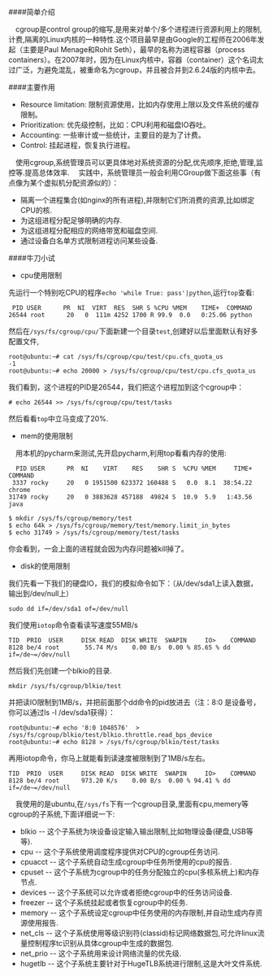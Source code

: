 ####简单介绍

&emsp;cgroup是control group的缩写,是用来对单个/多个进程进行资源利用上的限制,计费,隔离的Linux内核的一种特性.这个项目最早是由Google的工程师在2006年发起（主要是Paul Menage和Rohit Seth），最早的名称为进程容器（process containers）。在2007年时，因为在Linux内核中，容器（container）这个名词太过广泛，为避免混乱，被重命名为cgroup，并且被合并到2.6.24版的内核中去。

####主要作用

* Resource limitation: 限制资源使用，比如内存使用上限以及文件系统的缓存限制。
* Prioritization: 优先级控制，比如：CPU利用和磁盘IO吞吐。
* Accounting: 一些审计或一些统计，主要目的是为了计费。
* Control: 挂起进程，恢复执行进程。

&emsp;使用cgroup,系统管理员可以更具体地对系统资源的分配,优先顺序,拒绝,管理,监控等.提高总体效率.
&emsp;实践中，系统管理员一般会利用CGroup做下面这些事（有点像为某个虚拟机分配资源似的）：

* 隔离一个进程集合(如nginx的所有进程),并限制它们所消费的资源,比如绑定CPU的核.
* 为这组进程分配足够明确的内存.
* 为这组进程分配相应的网络带宽和磁盘空间.
* 通过设备白名单方式限制进程访问某些设备.

####牛刀小试

* cpu使用限制

先运行一个特别吃CPU的程序`echo 'while True: pass'|python`,运行`top`查看:

```
 PID USER      PR  NI  VIRT  RES  SHR S %CPU %MEM    TIME+  COMMAND                                                                              
26544 root      20   0  111m 4252 1700 R 99.9  0.0   0:25.06 python
```

然后在`/sys/fs/cgroup/cpu/`下面新建一个目录`test`,创建好以后里面默认有好多配置文件,

```
root@ubuntu:~# cat /sys/fs/cgroup/cpu/test/cpu.cfs_quota_us 
-1
root@ubuntu:~# echo 20000 > /sys/fs/cgroup/cpu/test/cpu.cfs_quota_us
```
我们看到，这个进程的PID是26544，我们把这个进程加到这个cgroup中：

```
# echo 26544 >> /sys/fs/cgroup/cpu/test/tasks
```

然后看看`top`中立马变成了20%.

* mem的使用限制

&emsp;用本机的pycharm来测试,先开启pycharm,利用top看看内存的使用:

```
  PID USER      PR  NI    VIRT    RES    SHR S  %CPU %MEM     TIME+ COMMAND                                                                       
 3337 rocky     20   0 1951500 623372 160488 S   0.0  8.1  38:54.22 chrome                                                                        
31749 rocky     20   0 3883628 457188  49824 S  10.9  5.9   1:43.56 java 
```
```
$ mkdir /sys/fs/cgroup/memory/test
$ echo 64k > /sys/fs/cgroup/memory/test/memory.limit_in_bytes
$ echo 31749 > /sys/fs/cgroup/memory/test/tasks
```

你会看到，一会上面的进程就会因为内存问题被kill掉了。

* disk的使用限制

我们先看一下我们的硬盘IO，我们的模拟命令如下：（从/dev/sda1上读入数据，输出到/dev/null上）

```
sudo dd if=/dev/sda1 of=/dev/null
```

我们使用`iotop`命令查看读写速度55MB/s

```
TID  PRIO  USER     DISK READ  DISK WRITE  SWAPIN     IO>    COMMAND          
8128 be/4 root       55.74 M/s    0.00 B/s  0.00 % 85.65 % dd if=/de~=/dev/null
```

然后我们先创建一个blkio的目录.

`mkdir /sys/fs/cgroup/blkio/test`

并把读IO限制到1MB/s，并把前面那个dd命令的pid放进去（注：8:0 是设备号，你可以通过ls -l /dev/sda1获得）：
```
root@ubuntu:~# echo '8:0 1048576'  > /sys/fs/cgroup/blkio/test/blkio.throttle.read_bps_device 
root@ubuntu:~# echo 8128 > /sys/fs/cgroup/blkio/test/tasks
```

再用iotop命令，你马上就能看到读速度被限制到了1MB/s左右。

```
TID  PRIO  USER     DISK READ  DISK WRITE  SWAPIN     IO>    COMMAND          
8128 be/4 root      973.20 K/s    0.00 B/s  0.00 % 94.41 % dd if=/de~=/dev/null
```

&emsp;我使用的是ubuntu,在`/sys/fs`下有一个cgroup目录,里面有cpu,memery等cgroup的子系统,下面详细说一下:

* blkio -- 这个子系统为块设备设定输入输出限制,比如物理设备(硬盘,USB等等).
* cpu -- 这个子系统使用调度程序提供对CPU的cgroup任务访问.
* cpuacct -- 这个子系统自动生成cgroup中任务所使用的cpu的报告.
* cpuset -- 这个子系统为cgroup中的任务分配独立的cpu(多核系统上)和内存节点.
* devices -- 这个子系统可以允许或者拒绝cgroup中的任务访问设备.
* freezer -- 这个子系统挂起或者恢复cgroup中的任务.
* memory -- 这个子系统设定cgroup中任务使用的内存限制,并自动生成内存资源使用报告.
* net_cls -- 这个子系统使用等级识别符(classid)标记网络数据包,可允许linux流量控制程序tc识别从具体cgroup中生成的数据包.
* net_prio -- 这个子系统用来设计网络流量的优先级.
* hugetlb -- 这个子系统主要针对于HugeTLB系统进行限制,这是大叶文件系统.


